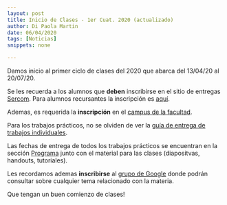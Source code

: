 ```yaml
---
layout: post
title: Inicio de Clases - 1er Cuat. 2020 (actualizado)
author: Di Paola Martin
date: 06/04/2020
tags: [Noticias]
snippets: none

---
```


Damos inicio al primer ciclo de clases del 2020
que abarca del 13/04/20 al 20/07/20.

Se les recuerda a los alumnos que **deben** inscribirse en el sitio de entregas
<a href="{{ site.sercom_url }}" target="_blank">Sercom</a>.
Para alumnos recursantes la inscripción es
<a href="{{ site.sercom_url }}/upgrade_registration" target="_blank">aquí</a>.

Ademas, es requerida la **inscripción** en el
[campus de la facultad](https://campus.fi.uba.ar/course/view.php?id=1921).

Para los trabajos prácticos, no se olviden de ver la
[guía de entrega de trabajos individuales](/guia-entregas-tp-individual).

Las fechas de entrega de todos los trabajos prácticos
se encuentran en la sección
<a href="/programa" target="_blank">Programa</a> junto con el material
para las clases (diapositvas, handouts, tutoriales).

Les recordamos ademas **inscribirse** al
<a href="https://groups.google.com/forum/#!forum/tallerdeprogramacion" target="_blank">grupo de Google</a>
donde podrán consultar sobre cualquier tema relacionado con la materia.

Que tengan un buen comienzo de clases!
